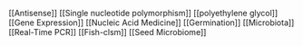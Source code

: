 [[Antisense]]
[[Single nucleotide polymorphism]]
[[polyethylene glycol]]
[[Gene Expression]]
[[Nucleic Acid Medicine]]
[[Germination]]
[[Microbiota]]
[[Real-Time PCR]]
[[Fish-clsm]]
[[Seed Microbiome]]
